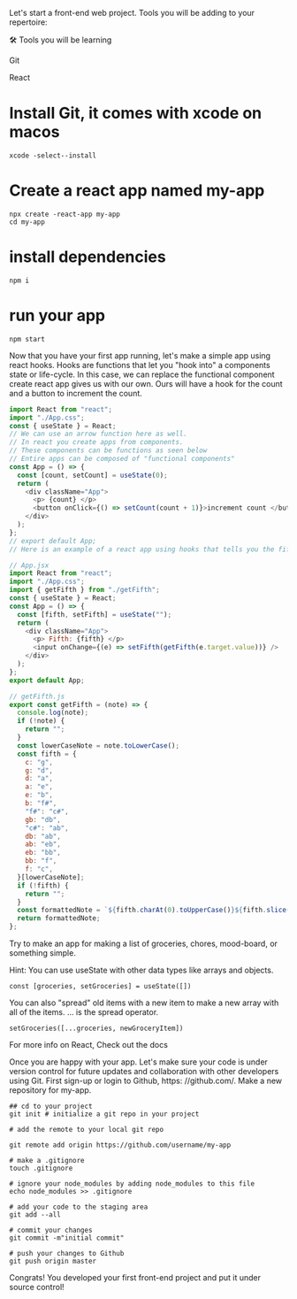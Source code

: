 Let's start a front-end web project. Tools you will be adding to your repertoire:

🛠 Tools you will be learning

Git

React

# Install Git, it comes with xcode on macos

```
xcode -select--install
```

# Create a react app named my-app

```
npx create -react-app my-app
cd my-app
```

# install dependencies

```
npm i
```

# run your app

```
npm start
```

Now that you have your first app running, let's make a simple app using react hooks. Hooks are functions that let you "hook into" a components state or life-cycle. In this case, we can replace the functional component create react app gives us with our own. Ours will have a hook for the count and a button to increment the count.

```javascript
import React from "react";
import "./App.css";
const { useState } = React;
// We can use an arrow function here as well.
// In react you create apps from components.
// These components can be functions as seen below
// Entire apps can be composed of "functional components"
const App = () => {
  const [count, setCount] = useState(0);
  return (
    <div className="App">
      <p> {count} </p>
      <button onClick={() => setCount(count + 1)}>increment count </button>
    </div>
  );
};
// export default App;
// Here is an example of a react app using hooks that tells you the fifth of any note.

// App.jsx
import React from "react";
import "./App.css";
import { getFifth } from "./getFifth";
const { useState } = React;
const App = () => {
  const [fifth, setFifth] = useState("");
  return (
    <div className="App">
      <p> Fifth: {fifth} </p>
      <input onChange={(e) => setFifth(getFifth(e.target.value))} />
    </div>
  );
};
export default App;

// getFifth.js
export const getFifth = (note) => {
  console.log(note);
  if (!note) {
    return "";
  }
  const lowerCaseNote = note.toLowerCase();
  const fifth = {
    c: "g",
    g: "d",
    d: "a",
    a: "e",
    e: "b",
    b: "f#",
    "f#": "c#",
    gb: "db",
    "c#": "ab",
    db: "ab",
    ab: "eb",
    eb: "bb",
    bb: "f",
    f: "c",
  }[lowerCaseNote];
  if (!fifth) {
    return "";
  }
  const formattedNote = `${fifth.charAt(0).toUpperCase()}${fifth.slice(1)}`;
  return formattedNote;
};
```

Try to make an app for making a list of groceries, chores, mood-board, or something simple.

Hint: You can use useState with other data types like arrays and objects.

```
const [groceries, setGroceries] = useState([])
```

You can also "spread" old items with a new item to make a new array with all of the items. ... is the spread operator.

```
setGroceries([...groceries, newGroceryItem])
```

For more info on React, Check out the docs

Once you are happy with your app. Let's make sure your code is under version control for future updates and collaboration with other developers using Git. First sign-up or login to Github, https: //github.com/. Make a new repository for my-app.

```
## cd to your project
git init # initialize a git repo in your project

# add the remote to your local git repo

git remote add origin https://github.com/username/my-app

# make a .gitignore
touch .gitignore

# ignore your node_modules by adding node_modules to this file
echo node_modules >> .gitignore

# add your code to the staging area
git add --all

# commit your changes
git commit -m"initial commit"

# push your changes to Github
git push origin master
```

Congrats! You developed your first front-end project and put it under source control!

